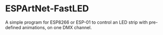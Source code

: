 # ESPArtNet-FastLED
A simple program for ESP8266 or ESP-01 to control an LED strip with pre-defined animations, on one DMX channel.
